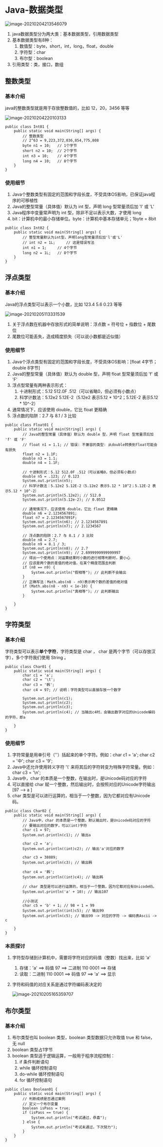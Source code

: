 # Java-数据类型

![image-20210204213546079](https://gitee.com/luoxian1011/pictures/raw/master/image-20210204213546079.png)

1. java数据类型分为两大类：基本数据类型，引用数据类型
2. 基本数据类型有8种：
   1. 数值型：byte，short，int，long，float，double
   2. 字符型：char
   3. 布尔型：boolean
3. 引用类型：类，接口，数组

## 整数类型

### 基本介绍

java的整数类型就是用于存放整数值的，比如 12，20，3456 等等

![image-20210204220103133](https://gitee.com/luoxian1011/pictures/raw/master/image-20210204220103133.png)

```
public class Int01 {
	public static void main(String[] args) {
		// 整数类型
		// 2^63 = 9,223,372,036,854,775,808
		byte n1 = 10; 	// 1个字节
		short n2 = 10; 	// 2个字节
		int n3 = 10; 	// 4个字节
		long n4 = 10; 	// 8个字节
	}
}
```

### 使用细节

1. Java个整数类型有固定的范围和字段长度，不受具体OS影响，已保证java程序的可移植性
2. Java的整型常量（具体值）默认为 int 型，声明 long 型常量须后加 'l' 或 'L'
3. Java程序中变量常声明为 int 型，除非不足以表示大数，才使用 long
4. bit：计算机中的最小存储单位。byte：计算机中基本存储单元；1byte = 8bit

```
public class Int02 {
	public static void main(String[] args) {
		// 整型常量默认为int型，声明long型常量须后加'l'或'L'
		// int n2 = 1L; 	// 这是错误写法
		int n1 = 1; 	// 4个字节
		long n2 = 1L; 	// 8个字节
	}
}
```

## 浮点类型

### 基本介绍

Java的浮点类型可以表示一个小数，比如 123.4 5.6 0.23 等等

![image-20210205113331539](https://gitee.com/luoxian1011/pictures/raw/master/image-20210205113331539.png)

1. 关于浮点数在机器中存放形式的简单说明：浮点数 = 符号位 + 指数位 + 尾数位
2. 尾数位可能丢失，造成精度损失（可以说小数都是近似值）

### 使用细节

1. Java个浮点类型有固定的范围和字段长度，不受具体OS影响：[float 4字节；double 8字节]
2. Java的整型常量（具体值）默认为 double 型，声明 float 型常量须后加 'f' 或 'F'
3. 浮点型常量有两种表示形式：
   1. 十进制形式：5.12 512.0F .512（可以省略0，但必须有小数点）
   2. 科学计数法：5.12e2 5.12E-2（5.12e2 表示5.12 * 10^2；5.12E-2 表示5.12 * 10^-2）
4. 通常情况下，应该使用 double，它比 float 更精确
5. 浮点数的陷阱：2.7 与 8.1 / 3 比较

```
public class Float01 {
	public static void main(String[] args) {
		// Java的整型常量（具体值）默认为 double 型，声明 float 型常量须后加 'f' 或 'F'
		// float n1 = 1.1; // 错误: 不兼容的类型: 从double转换到float可能会有损失
		float n2 = 1.1F;
		double n3 = 1.1;
		double n4 = 1.1F;

		// 十进制形式：5.12 512.0F .512（可以省略0，但必须有小数点）
		double n5 = .123; // 0.123
		System.out.println(n5);
		// 科学计数法：5.12e2 5.12E-2（5.12e2 表示5.12 * 10^2；5.12E-2 表示5.12 * 10^-2）
		System.out.println(5.12e2); // 512.0
		System.out.println(5.12e-2); // 0.0512

		// 通常情况下，应该使用 double，它比 float 更精确
		double n6 = 2.1234567891;
		float n7 = 2.1234567891F;
		System.out.println(n6); // 2.1234567891
		System.out.println(n7); // 2.1234567

		// 浮点数的陷阱：2.7 与 8.1 / 3 比较
		double n8 = 2.7;
		double n9 = 8.1 / 3;
		System.out.println(n8); // 2.7
		System.out.println(n9); // 2.6999999999999997
		// 得出一个使用点：对运算结果时小数的进行相等判断时，要小心
		// 应该是两个数的差值的绝对值，在某个精度范围去判断
		if (n8 == n9) {
			System.out.println("假相等"); // 此判断不会输出
		}
		// 正确写法：Math.abs(n8 - n9)表示两个数的差值的绝对值
		if (Math.abs(n8 - n9) < 1e-10) {
			System.out.println("真相等"); // 此判断输出
		}

	}
}
```

## 字符类型

### 基本介绍

字符类型可以表示**单个字符**，字符类型是 char ， char 是两个字节（可以存放汉字），多个字符我们使用 String 。

```
public class Char01 {
	public static void main(String[] args) {
		char c1 = 'a';
		char c2 = '\t';
		char c3 = '韩';
		char c4 = 97; // 说明：字符类型可以直接存放一个数字

		System.out.println(c1);
		System.out.println(c2);
		System.out.println(c3);
		System.out.println(c4); // 当输出c4时，会输出数字对应的Unicode编码的字符，即a

	}
}
```

### 使用细节

1. 字符常量是用单引号（''）括起来的单个字符。例如：char c1 = 'a'; char c2 = '中'; char c3 = '9';
2. Java中还允许使用转义字符 '\\' 来将其后的字符转变为特殊字符常量。例如：char c3 = '\n';
3. Java中，char 的本质是一个整数，在输出时，是Unicode码对应的字符
4. 可以直接给 char 赋一个整数，然后输出时，会按照对应的Unicode字符输出 [97 --> a ]
5. char 类型是可以进行运算的，相当于一个整数，因为它都对应有Unicode码。

```
public class Char02 {
	public static void main(String[] args) {
		// Java中，char 的本质是一个整数，默认输出时，是Unicode码对应的字符
		// 要输出对应的数字，可以(int)字符
		char c1 = 97;
		System.out.println(c1); // 输出a

		char c2 = 'a';
		System.out.println((int)c2); // 输出'a'对应的数字

		char c3 = 38889;
		System.out.println(c3); // 输出韩

		char c4 = '韩';
		System.out.println((int)c4); // 输出韩

		// char 类型是可以进行运算的，相当于一个整数，因为它都对应有Unicode码。
		System.out.println('a' + 10); // 输出107

		//小测试
		char c5 = 'b' + 1; // 98 + 1 = 99
		System.out.println((int)c5); // 输出99
		System.out.println(c5); // 输出99 -> 对应的字符 -> 编码表Ascii -> c

	}
}
```

### 本质探讨

1. 字符型存储到计算机中，需要将字符对应的码值（整数）找出来，比如 'a'
   1. 存储：'a' ==> 码值 97 ==> 二进制 110 0001 ==> 存储
   2. 读取：二进制 110 0001  ==> 码值 97 ==> 'a' ==> 显示

2. 字符和码值的对应关系是通过字符编码表决定的

   ![image-20210205165359707](https://gitee.com/luoxian1011/pictures/raw/master/image-20210205165359707.png)

## 布尔类型

### 基本介绍

1. 布尔类型也叫 boolean 类型，boolean 类型数据只允许取值 true 和 false，无 null
2. boolean 类型占1字节
3. boolean 类型适于逻辑运算，一般用于程序流程控制：
   1. if 条件判断语句
   2. while 循环控制语句
   3. do-while 循环控制语句
   4. for 循环控制语句

```
public class Boolean01 {
	public static void main(String[] args) {
		// 判断成绩是否通过案例
		// 定义一个布尔变量
		boolean isPass = true;
		if (isPass == true) {
			System.out.println("考试通过，恭喜");
		} else {
			System.out.println("考试未通过，下次努力");
		}
	}
}
```

